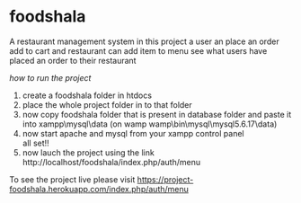 # foodshala
A restaurant management system
in this project a user an place an order add to cart and restaurant can add item to menu see what users have placed an order to their restaurant


*how to run the project*<br>
1. create a foodshala folder in htdocs<br>
2. place the whole project folder in to that folder<br>
3. now copy foodshala folder that is present in database folder and paste it into xampp\mysql\data (on wamp wamp\bin\mysql\mysql5.6.17\data)<br>
4. now start apache and mysql from your xampp control panel<br>
all set!!<br>
5. now lauch the project using the link http://localhost/foodshala/index.php/auth/menu



To see the project live please visit 
https://project-foodshala.herokuapp.com/index.php/auth/menu
